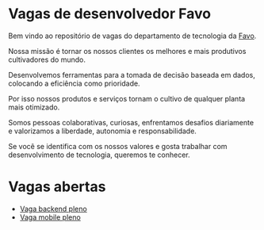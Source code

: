 # **Vagas de desenvolvedor Favo**

Bem vindo ao repositório de vagas do departamento de tecnologia da [Favo](https://favotecnologia.com.br).

Nossa missão é tornar os nossos clientes os melhores e mais produtivos cultivadores do mundo.

Desenvolvemos ferramentas para a tomada de decisão baseada em dados, colocando a eficiência como prioridade.

Por isso nossos produtos e serviços tornam o cultivo de qualquer planta mais otimizado.

Somos pessoas colaborativas, curiosas, enfrentamos desafios diariamente e valorizamos a liberdade, autonomia e responsabilidade.

Se você se identifica com os nossos valores e gosta trabalhar com desenvolvimento de tecnologia, queremos te conhecer.


# **Vagas abertas**

- [Vaga backend pleno](backend-pleno/README.md)
- [Vaga mobile pleno](mobile-pleno/README.md)